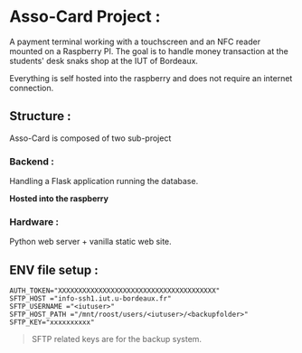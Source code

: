 # Asso-Card Project :

A payment terminal working with a touchscreen and an NFC reader mounted on a Raspberry PI. The goal is to handle money transaction at the students' desk snaks shop at the IUT of Bordeaux.

Everything is self hosted into the raspberry and does not require an internet connection.

## Structure :

Asso-Card is composed of two sub-project

### Backend :

Handling a Flask application running the database.

**Hosted into the raspberry**

### Hardware :

Python web server + vanilla static web site.


## ENV file setup :

```
AUTH_TOKEN="XXXXXXXXXXXXXXXXXXXXXXXXXXXXXXXXXXXXXXX"
SFTP_HOST ="info-ssh1.iut.u-bordeaux.fr"
SFTP_USERNAME ="<iutuser>"
SFTP_HOST_PATH ="/mnt/roost/users/<iutuser>/<backupfolder>"
SFTP_KEY="xxxxxxxxxx"
```
> SFTP related keys are for the backup system.

